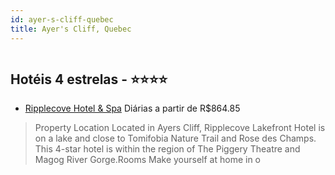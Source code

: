 ```yaml
---
id: ayer-s-cliff-quebec
title: Ayer's Cliff, Quebec
---
```


<center><img src="https://assets.cosmos-data.com/1/031e8adb9f19c224c4888a433a485866/392374.jpg" alt="" /></center>


## Hotéis 4 estrelas - ⭐️⭐️⭐️⭐️

-    [Ripplecove Hotel & Spa](https://www.hurb.com/hoteis/ayer-s-cliff/ripplecove-hotel-spa-JNP-JP459352?cmp=18055) Diárias a partir de R$864.85
   > Property Location Located in Ayers Cliff, Ripplecove Lakefront Hotel is on a lake and close to Tomifobia Nature Trail and Rose des Champs. This 4-star hotel is within the region of The Piggery Theatre and Magog River Gorge.Rooms Make yourself at home in o

